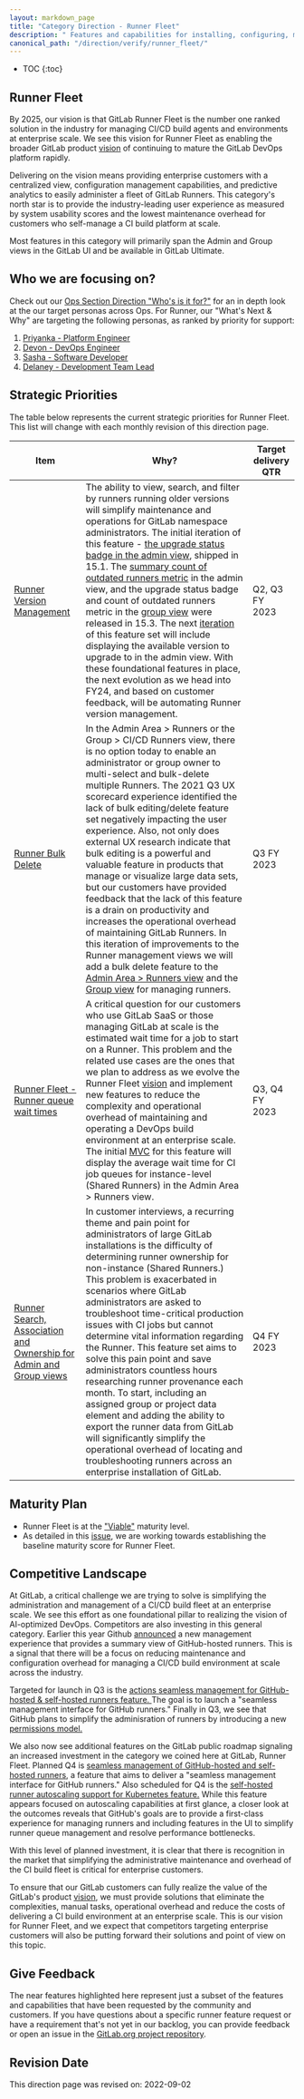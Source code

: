 ```yaml
---
layout: markdown_page
title: "Category Direction - Runner Fleet"
description: " Features and capabilities for installing, configuring, managing and monitoring a fleet of GitLab Runners."
canonical_path: "/direction/verify/runner_fleet/"
---
```


- TOC
  {:toc}

## Runner Fleet

By 2025, our vision is that GitLab Runner Fleet is the number one ranked solution in the industry for managing CI/CD build agents and environments at enterprise scale. We see this vision for Runner Fleet as enabling the broader GitLab product [vision](https://about.gitlab.com/direction/#vision) of continuing to mature the GitLab DevOps platform rapidly.

Delivering on the vision means providing enterprise customers with a centralized view, configuration management capabilities, and predictive analytics to easily administer a fleet of GitLab Runners. This category's north star is to provide the industry-leading user experience as measured by system usability scores and the lowest maintenance overhead for customers who self-manage a CI build platform at scale.

Most features in this category will primarily span the Admin and Group views in the GitLab UI and be available in GitLab Ultimate.

## Who we are focusing on?

Check out our [Ops Section Direction "Who's is it for?"](/direction/ops/#who-is-it-for) for an in depth look at the our target personas across Ops. For Runner, our "What's Next & Why" are targeting the following personas, as ranked by priority for support:

1. [Priyanka - Platform Engineer](/handbook/product/personas/#priyanka-platform-engineer)
2. [Devon - DevOps Engineer](/handbook/product/personas/#devon-devops-engineer)
3. [Sasha - Software Developer](/handbook/product/personas/#sasha-software-developer)
4. [Delaney - Development Team Lead](/handbook/product/personas/#delaney-development-team-lead)

## Strategic Priorities

The table below represents the current strategic priorities for Runner Fleet. This list will change with each monthly revision of this direction page.

|Item|Why?| Target delivery QTR |
|----------|----------------|---------------------|
|[Runner Version Management](https://gitlab.com/groups/gitlab-org/-/epics/8145)|The ability to view, search, and filter by runners running older versions will simplify maintenance and operations for GitLab namespace administrators. The initial iteration of this feature - [the upgrade status badge in the admin view](https://gitlab.com/gitlab-org/gitlab/-/issues/22224), shipped in 15.1. The [summary count of outdated runners metric](https://gitlab.com/gitlab-org/gitlab/-/issues/365078) in the admin view, and the upgrade status badge and count of outdated runners metric in the [group view](https://gitlab.com/gitlab-org/gitlab/-/issues/363614) were released in 15.3. The next [iteration](https://gitlab.com/gitlab-org/gitlab/-/issues/367403) of this feature set will include displaying the available version to upgrade to in the admin view. With these foundational features in place, the next evolution as we head into FY24, and based on customer feedback, will be automating Runner version management.|Q2, Q3 FY 2023|
|[Runner Bulk Delete](https://gitlab.com/groups/gitlab-org/-/epics/8144)|In the Admin Area > Runners or the Group > CI/CD Runners view, there is no option today to enable an administrator or group owner to multi-select and bulk-delete multiple Runners. The 2021 Q3 UX scorecard experience identified the lack of bulk editing/delete feature set negatively impacting the user experience. Also, not only does external UX research indicate that bulk editing is a powerful and valuable feature in products that manage or visualize large data sets, but our customers have provided feedback that the lack of this feature is a drain on productivity and increases the operational overhead of maintaining GitLab Runners. In this iteration of improvements to the Runner management views we will add a bulk delete feature to the [Admin Area > Runners view](https://gitlab.com/gitlab-org/gitlab/-/issues/339525) and the [Group view](https://gitlab.com/gitlab-org/gitlab/-/issues/361721) for managing runners.| Q3 FY 2023              |
|[Runner Fleet - Runner queue wait times](https://gitlab.com/groups/gitlab-org/-/epics/5667)| A critical question for our customers who use GitLab SaaS or those managing GitLab at scale is the estimated wait time for a job to start on a Runner. This problem and the related use cases are the ones that we plan to address as we evolve the Runner Fleet [vision](https://gitlab.com/gitlab-org/gitlab/-/issues/345594/) and implement new features to reduce the complexity and operational overhead of maintaining and operating a DevOps build environment at an enterprise scale. The initial [MVC](https://gitlab.com/gitlab-org/gitlab/-/issues/335102) for this feature will display the average wait time for CI job queues for instance-level (Shared Runners) in the Admin Area > Runners view.|Q3, Q4 FY 2023|  
|[Runner Search, Association and Ownership for Admin and Group views](https://gitlab.com/groups/gitlab-org/-/epics/7181)|In customer interviews, a recurring theme and pain point for administrators of large GitLab installations is the difficulty of determining runner ownership for non-instance (Shared Runners.) This problem is exacerbated in scenarios where GitLab administrators are asked to troubleshoot time-critical production issues with CI jobs but cannot determine vital information regarding the Runner. This feature set aims to solve this pain point and save administrators countless hours researching runner provenance each month. To start, including an assigned group or project data element and adding the ability to export the runner data from GitLab will significantly simplify the operational overhead of locating and troubleshooting runners across an enterprise installation of GitLab.| Q4 FY 2023         |


## Maturity Plan

- Runner Fleet is at the ["Viable"](/direction/maturity/) maturity level.
- As detailed in this [issue](https://gitlab.com/gitlab-org/gitlab-design/-/issues/1995), we are working towards establishing the baseline maturity score for Runner Fleet.

## Competitive Landscape

At GitLab, a critical challenge we are trying to solve is simplifying the administration and management of a CI/CD build fleet at an enterprise scale. We see this effort as one foundational pillar to realizing the vision of AI-optimized DevOps. Competitors are also investing in this general category. Earlier this year Github [announced](https://github.blog/2022-02-23-new-way-understand-github-hosted-runner-capacity/) a new management experience that provides a summary view of GitHub-hosted runners. This is a signal that there will be a focus on reducing maintenance and configuration overhead for managing a CI/CD build environment at scale across the industry.

Targeted for launch in Q3 is the [actions seamless management for GitHub-hosted & self-hosted runners feature. ](https://github.com/github/roadmap/issues/504) The goal is to launch a "seamless management interface for GitHub runners." Finally in Q3, we see that GitHub plans to simplify the adminisration of runners by introducing a new [permissions model.](https://github.com/github/roadmap/issues/503)

We also now see additional features on the GitLab public roadmap signaling an increased investment in the category we coined here at GitLab, Runner Fleet. Planned Q4 is [seamless management of GitHub-hosted and self-hosted runners](https://github.com/github/roadmap/issues/504), a feature that aims to deliver  a "seamless management interface for GitHub runners."  Also scheduled for Q4 is the [self-hosted runner autoscaling support for Kubernetes feature.](https://github.com/github/roadmap/issues/555) While this feature appears focused on autoscaling capabilities at first glance, a closer look at the outcomes reveals that GitHub's goals are to provide a first-class experience for managing runners and including features in the UI to simplify runner queue management and resolve performance bottlenecks.

With this level of planned investment, it is clear that there is recognition in the market that simplifying the administrative maintenance and overhead of the CI build fleet is critical for enterprise customers.

To ensure that our GitLab customers can fully realize the value of the GitLab's product [vision](https://about.gitlab.com/direction/#vision), we must provide solutions that eliminate the complexities, manual tasks, operational overhead and reduce the costs of delivering a CI build environment at an enterprise scale. This is our vision for Runner Fleet, and we expect that competitors targeting enterprise customers will also be putting forward their solutions and point of view on this topic.

## Give Feedback

The near features highlighted here represent just a subset of the features and capabilities that have been requested by the community and customers. If you have questions about a specific runner feature request or have a requirement that's not yet in our backlog, you can provide feedback or open an issue in the [GitLab.org project repository](https://gitlab.com/gitlab-org/gitlab/-/issues).

## Revision Date

This direction page was revised on: 2022-09-02